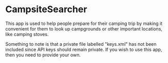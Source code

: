 # CampsiteSearcher
This app is used to help people prepare for their camping trip by making it convenient for them to look up campgrounds or other important locations, like camping stoves.

Something to note is that a private file labelled "keys.xml" has not been included since API keys should remain private. If you wish to use this app, then you need to provide your own.
